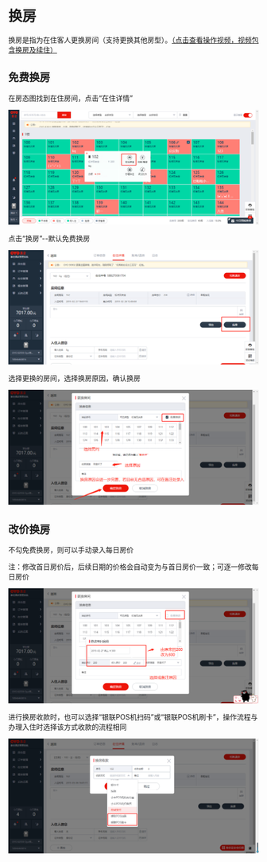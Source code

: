 # 换房

换房是指为在住客人更换房间（支持更换其他房型）。[（点击查看操作视频，视频包含换房及续住）](http://crs-pms-vidio.oss-cn-beijing.aliyuncs.com/%E6%8D%A2%E6%88%BF%26%E7%BB%AD%E4%BD%8F.mp4)

## 免费换房

在房态图找到在住房间，点击“在住详情”

![](../../.gitbook/assets/image%20%28487%29.png)

点击“换房”--默认免费换房

![](../../.gitbook/assets/image%20%28164%29.png)

选择更换的房间，选择换房原因，确认换房

![](../../.gitbook/assets/image%20%28105%29.png)

## 改价换房

不勾免费换房，则可以手动录入每日房价

注：修改首日房价后，后续日期的价格会自动变为与首日房价一致；可逐一修改每日房价

![](../../.gitbook/assets/image%20%28159%29.png)

进行换房收款时，也可以选择“银联POS机扫码”或“银联POS机刷卡”，操作流程与办理入住时选择该方式收款的流程相同

![](../../.gitbook/assets/image%20%28820%29.png)

